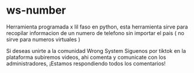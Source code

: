 # ws-number
Herramienta programada x lil faso en python, esta herramienta sirve para recopilar informacion de un numero de telefono sin importar el pais ( no sirve para numeros virtuales )


Si deseas unirte a la comunidad Wrong System Siguenos por tiktok en la plataforma subiremos videos, ahi comenta y comunicate con los administradores, ¡Estamos respondiendo todos los comentarios!
